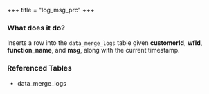 +++
title = "log_msg_prc"
+++

### What does it do?
Inserts a row into the `data_merge_logs` table given **customerId**, **wfId**, **function_name**, and **msg**, along with the current timestamp.

### Referenced Tables
- data_merge_logs
